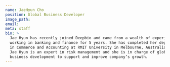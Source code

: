 ```yaml
---
name: JaeHyun Cho
position: Global Business Developer
image_path:
email:
meta: staff
bio: >
  Jae Hyun has recently joined Deepbio and came from a wealth of experience
  working in banking and finance for 5 years. She has completed her degree
  in Commerce and Accounting at RMIT University in Melbourne, Australia.
  Jae Hyun is an expert in risk management and she is in charge of global
  business development to support and improve company’s growth.
---
```

